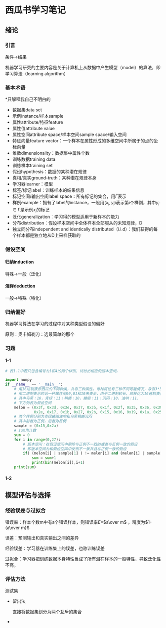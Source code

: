 # 西瓜书学习笔记

## 绪论

### 引言

条件→结果

机器学习研究的主要内容是关于计算机上从数据中产生模型（model）的算法，即学习算法（learning algorithm）

### 基本术语

*只解释我自己不明白的

- 数据集data set
- 示例instance/样本sample
- 属性attribute/特征feature
- 属性值attribute value
- 属性空间attribute space/样本空间sample space/输入空间
- 特征向量feature vector：一个样本在属性形成的多维空间中所属于的点的坐标向量
- 维数dimensionality：数据集中属性个数
- 训练数据training data
- 训练样本training set
- 假设hypothesis：数据的某种潜在规律
- 真相/真实ground-truth：某种潜在规律本身
- 学习器learner：模型
- 标签/标记label：训练样本的结果信息
- 标记空间/输出空间label space：所有标记的集合，用$\Gamma$表示
- 样例example：拥有了label的instance，一般用$(x_i,y_i)$表示第i个样例，其中$y_i\in\Gamma$是示例$x_i$的标记
- 泛化generalization：学习得的模型适用于新样本的能力
- 分布distribution：假设样本空间中全体样本全部服从的未知规律，D
- 独立同分布independent and identically distributed（i.i.d）：我们获得的每个样本都是独立地从D上采样获取的

### 假设空间

#### 归纳induction

特殊→一般（泛化）

#### 演绎deduction

一般→特殊（特化）

### 归纳偏好

机器学习算法在学习的过程中对某种类型假设的偏好

原则：奥卡姆剃刀：选最简单的那个

### 习题

#### 1-1

```python
# 表1.1中若只包含编号为1和4的两个样例，试给出相应的版本空间。

import numpy
if __name__ == '__main__':
    # 用16进制表示西瓜的不同种类，共有三种属性，每种属性有三种不同可能情况，故有3*3*3种可能
    # 用二进制表示的话一种属性用00,01和10来表示，由于二进制较长，故转化为16进制表示
    # 其中乌黑：10，青绿：11；稍蜷：10，蜷缩：11：沉闷：10，浊响：11.
    # 下方列表为假设空间
    melon = (0x3f, 0x3d, 0x3e, 0x37, 0x3b, 0x1f, 0x2f, 0x35, 0x36, 0x39, 0x3a, 0x1d, 0x1e, 0x2d,
             0x2e, 0x17, 0x1b, 0x27, 0x2b, 0x15, 0x16, 0x19, 0x1a, 0x25, 0x26, 0x29, 0x2a)
    # 两个样例分别为青绿蜷缩浊响和乌黑稍蜷沉闷
    # 其中前者为正例，后者为反例
    sample = (0x15,0x2a)
    # sum为计数
    sum = 0
    for i in range(0,27):
        # 版本空间：在假设空间中删除与正例不一致的或者与反例一致的假设
        # 即版本空间为和假设空间中反例不一致并且与正例一致的假设
        if( (melon[i] | sample[1] ) != melon[i] and (melon[i] | sample[0]) == melon[i] ):
            sum = sum+1
            print(bin(melon[i]),i+1)
    print(sum)
```

#### 1-2

## 模型评估与选择

### 经验误差与过拟合

错误率：样本个数m中有a个错误样本，则错误率$E=$$a\over m$ ，精度为$1-{a\over m}$ 

误差：预测输出和真实输出之间的差异

经验误差：学习器在训练集上的误差，也称训练误差

过拟合：学习器把训练数据本身特性当成了所有潜在样本的一般特性，导致泛化性不高。

### 评估方法

测试集

- 留出法

  直接将数据集划分为两个互斥的集合

- 


